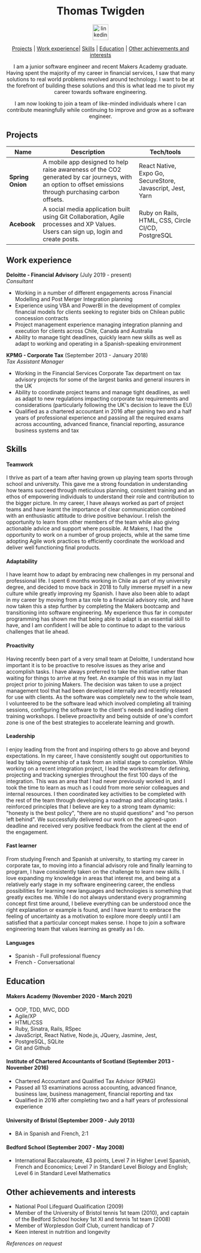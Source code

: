 <div align="center">

# Thomas Twigden

<a href='https://www.linkedin.com/in/thomas-twigden-01336232/'>
<img src="https://www.iconfinder.com/data/icons/free-social-icons/67/linkedin_circle_color-512.png" alt="linkedin" hspace="50" height="42" width="42"></a>

[Projects](#projects) | [Work experience](#work-experience)| [Skills](#skills) | [Education](#education) | [Other achievements and interests](#other-achievements-and-interests)

I am a junior software engineer and recent Makers Academy graduate. Having spent the majority of my career in financial services, I saw that many solutions to real world problems revolved around technology. I want to be at the forefront of building these solutions and this is what lead me to pivot my career towards software engineering.

I am now looking to join a team of like-minded individuals where I can contribute meaningfully while continuing to improve and grow as a software engineer.

</div>

## Projects

| Name                         | Description       | Tech/tools        |
| ---------------------------- | ----------------- | ----------------- |
| **Spring Onion**            | A mobile app designed to help raise awareness of the CO2 generated by car journeys, with an option to offset emissions through purchasing carbon offsets. | React Native, Expo Go, SecureStore, Javascript, Jest, Yarn |
| **Acebook** | A social media application built using Git Collaboration, Agile processes and XP Values. Users can sign up, login and create posts. | Ruby on Rails, HTML, CSS, Circle CI/CD, PostgreSQL |

## Work experience

**Deloitte - Financial Advisory** (July 2019 - present)  
_Consultant_

- Working in a number of different engagements across Financial Modelling and Post Merger Integration planning
- Experience using VBA and PowerBI in the development of complex financial models for clients seeking to register bids on Chilean public concession contracts
- Project management experience managing integration planning and execution for clients across Chile, Canada and Australia
- Ability to manage tight deadlines, quickly learn new skills as well as adapt to working and operating in a Spanish-speaking environment

**KPMG - Corporate Tax** (September 2013 - January 2018)  
_Tax Assistant Manager_

- Working in the Financial Services Corporate Tax department on tax advisory projects for some of the largest banks and general insurers in the UK
- Ability to coordinate project teams and manage tight deadlines, as well as adapt to new regulations impacting corporate tax requirements and considerations (particularly following the UK's decision to leave the EU)
- Qualified as a chartered accountant in 2016 after gaining two and a half years of professional experience and passing all the required exams across accounting, advanced finance, financial reporting, assurance business systems and tax


## Skills

#### Teamwork

I thrive as part of a team after having grown up playing team sports through school and university. This gave me a strong foundation in understanding how teams succeed through meticulous planning, consistent training and an ethos of empowering individuals to understand their role and contribution to the bigger picture. In my career, I have always worked as part of project teams and have learnt the importance of clear communication combined with an enthusiastic attitude to drive positive behaviour. I relish the opportunity to learn from other members of the team while also giving actionable advice and support where possible. At Makers, I had the opportunity to work on a number of group projects, while at the same time adopting Agile work practices to efficiently coordinate the workload and deliver well functioning final products.

#### Adaptability

I have learnt how to adapt by embracing new challenges in my personal and professional life. I spent 6 months working in Chile as part of my university degree, and decided to move back in 2018 to fully immerse myself in a new culture while greatly improving my Spanish. I have also been able to adapt in my career by moving from a tax role to a financial advisory role, and have now taken this a step further by completing the Makers bootcamp and transitioning into software engineering. My experience thus far in computer programming has shown me that being able to adapt is an essential skill to have, and I am confident I will be able to continue to adapt to the various challenges that lie ahead.

#### Proactivity

Having recently been part of a very small team at Deloitte, I understand how important it is to be proactive to resolve issues as they arise and accomplish tasks. I have always preferred to take the initiative rather than waiting for things to arrive at my feet. An example of this was in my last project prior to joining Makers. The decision was taken to use a project management tool that had been developed internally and recently released for use with clients. As the software was completely new to the whole team, I volunteered to be the software lead which involved completing all training sessions, configuring the software to the client's needs and leading client training workshops. I believe proactivity and being outside of one's comfort zone is one of the best strategies to accelerate learning and growth.

#### Leadership

I enjoy leading from the front and inspiring others to go above and beyond expectations. In my career, I have consistently sought out opportunities to lead by taking ownership of a task from an initial stage to completion. While working on a recent integration project, I lead the workstream for defining, projecting and tracking synergies throughout the first 100 days of the integration. This was an area that I had never previously worked in, and I took the time to learn as much as I could from more senior colleagues and internal resources. I then coordinated key activities to be completed with the rest of the team through developing a roadmap and allocating tasks. I reinforced principles that I believe are key to a strong team dynamic: "honesty is the best policy", "there are no stupid questions" and "no person left behind". We successfully delivered our work on the agreed-upon deadline and received very positive feedback from the client at the end of the engagement.

#### Fast learner

From studying French and Spanish at university, to starting my career in corporate tax, to moving into a financial advisory role and finally learning to program, I have consistently taken on the challenge to learn new skills. I love expanding my knowledge in areas that interest me, and being at a relatively early stage in my software engineering career, the endless possibilities for learning new languages and technologies is something that greatly excites me. While I do not always understand every programming concept first time around, I believe everything can be understood once the right explanation or example is found, and I have learnt to embrace the feeling of uncertainty as a motivation to explore more deeply until I am satisfied that a particular concept makes sense. I hope to join a software engineering team that values learning as greatly as I do.

#### Languages

- Spanish - Full professional fluency
- French - Conversational

## Education

#### Makers Academy (November 2020 - March 2021)

- OOP, TDD, MVC, DDD
- Agile/XP
- HTML/CSS
- Ruby, Sinatra, Rails, RSpec
- JavaScript, React Native, Node.js, JQuery, Jasmine, Jest,
- PostgreSQL, SQLite
- Git and Github

#### Institute of Chartered Accountants of Scotland (September 2013 - November 2016)

- Chartered Accountant and Qualified Tax Advisor (KPMG)
- Passed all 13 examinations across accounting, advanced finance, business law, business management, financial reporting and tax
- Qualified in 2016 after completing two and a half years of professional experience

#### University of Bristol (September 2009 - July 2013)

- BA in Spanish and French, 2:1

#### Bedford School (September 2007 - May 2008)

- International Baccalaureate, 43 points, Level 7 in Higher Level Spanish, French and Economics; Level 7 in Standard Level Biology and English; Level 6 in Standard Level Mathematics

## Other achievements and interests

- National Pool Lifeguard Qualification (2009)
- Member of the University of Bristol tennis 1st team (2010), and captain of the Bedford School hockey 1st XI and tennis 1st team (2008)
- Member of Worplesdon Golf Club, current handicap of 7
- Keen interest in nutrition and longevity

_References on request_
